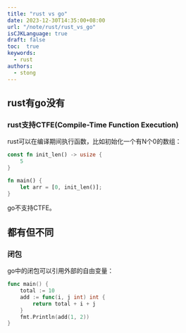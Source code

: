 ```yaml
---
title: "rust vs go"
date: 2023-12-30T14:35:00+08:00
url: "/note/rust/rust_vs_go"
isCJKLanguage: true
draft: false
toc:  true
keywords:
  - rust
authors:
  - stong
---
```




## rust有go没有

### rust支持CTFE(Compile-Time Function Execution)

rust可以在编译期间执行函数，比如初始化一个有N个0的数组：

```rust
const fn init_len() -> usize {
    5
}

fn main() {
    let arr = [0, init_len()];
}
```

go不支持CTFE。

## 都有但不同

### 闭包

go中的闭包可以引用外部的自由变量：

```go
func main() {
	total := 10
	add := func(i, j int) int {
		return total + i + j
	}
	fmt.Println(add(1, 2))
}
```



